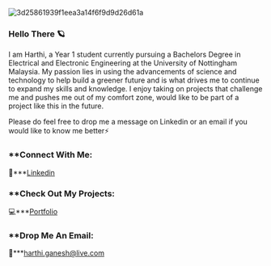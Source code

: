 ![3d25861939f1eea3a14f6f9d9d26d61a](https://user-images.githubusercontent.com/87198435/166132682-b409ad2e-36b0-4168-b373-6af1a4afe388.jpg)




### Hello There 🪐
I am Harthi, a Year 1 student currently pursuing a Bachelors Degree in Electrical and Electronic Engineering at the University of Nottingham Malaysia. My passion lies in using the advancements of science and technology to help build a greener future and is what drives me to continue to expand my skills and knowledge. I enjoy taking on projects that challenge me and pushes me out of my comfort zone, would like to be part of a project like this in the future. 

Please do feel free to drop me a message on Linkedin or an email if you would like to know me better⚡

### **Connect With Me:
💬***[Linkedin](https://www.linkedin.com/in/harthiganesh/)
### **Check Out My Projects:
💻***[Portfolio](https://hgsblogg.wordpress.com/)
### **Drop Me An Email:
📧***[harthi.ganesh@live.com](harthi.ganesh@live.com)
